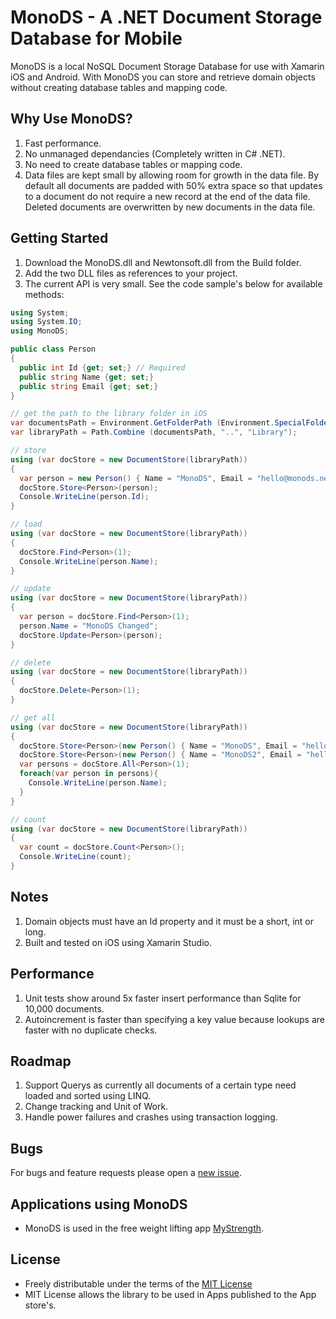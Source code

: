 MonoDS - A .NET Document Storage Database for Mobile
==

MonoDS is a local NoSQL Document Storage Database for use with Xamarin iOS and Android.
With MonoDS you can store and retrieve domain objects without creating database tables and mapping code.

Why Use MonoDS?
--
1. Fast performance.
2. No unmanaged dependancies (Completely written in C# .NET).
3. No need to create database tables or mapping code.
4. Data files are kept small by allowing room for growth in the data file. By default all documents are padded with 50% extra space so that updates to a document do not require a new record at the end of the data file. Deleted documents are overwritten by new documents in the data file.

Getting Started
--

1. Download the MonoDS.dll and Newtonsoft.dll from the Build folder.
2. Add the two DLL files as references to your project.
3. The current API is very small. See the code sample's below for available methods:

```csharp
using System;
using System.IO;
using MonoDS;

public class Person
{
  public int Id {get; set;} // Required
  public string Name {get; set;}
  public string Email {get; set;}
}

// get the path to the library folder in iOS
var documentsPath = Environment.GetFolderPath (Environment.SpecialFolder.MyDocuments);
var libraryPath = Path.Combine (documentsPath, "..", "Library");

// store
using (var docStore = new DocumentStore(libraryPath))
{
  var person = new Person() { Name = "MonoDS", Email = "hello@monods.net" };
  docStore.Store<Person>(person);
  Console.WriteLine(person.Id);
}

// load
using (var docStore = new DocumentStore(libraryPath))
{
  docStore.Find<Person>(1);
  Console.WriteLine(person.Name);
}

// update
using (var docStore = new DocumentStore(libraryPath))
{
  var person = docStore.Find<Person>(1);
  person.Name = "MonoDS Changed";
  docStore.Update<Person>(person);
}

// delete
using (var docStore = new DocumentStore(libraryPath))
{
  docStore.Delete<Person>(1);
}

// get all
using (var docStore = new DocumentStore(libraryPath))
{
  docStore.Store<Person>(new Person() { Name = "MonoDS", Email = "hello@monods.net" });
  docStore.Store<Person>(new Person() { Name = "MonoDS2", Email = "hello@monods.net" });
  var persons = docStore.All<Person>(1);
  foreach(var person in persons){
    Console.WriteLine(person.Name);
  }
}

// count
using (var docStore = new DocumentStore(libraryPath))
{
  var count = docStore.Count<Person>();
  Console.WriteLine(count);
}
```
Notes
--
1. Domain objects must have an Id property and it must be a short, int or long.
2. Built and tested on iOS using Xamarin Studio.

Performance
--
1. Unit tests show around 5x faster insert performance than Sqlite for 10,000 documents.
2. Autoincrement is faster than specifying a key value because lookups are faster with no duplicate checks. 

Roadmap
--
1. Support Querys as currently all documents of a certain type need loaded and sorted using LINQ.
2. Change tracking and Unit of Work.
3. Handle power failures and crashes using transaction logging.

Bugs
--
For bugs and feature requests please open a [new issue](https://github.com/toneuk/MonoDS/issues).

Applications using MonoDS
--
- MonoDS is used in the free weight lifting app [MyStrength](https://itunes.apple.com/us/app/mystrength/id634177889?mt=8).


License
--
* Freely distributable under the terms of the [MIT License](http://www.opensource.org/licenses/MIT)
* MIT License allows the library to be used in Apps published to the App store's. 





